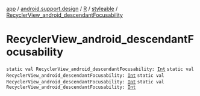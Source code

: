 [app](../../../index.md) / [android.support.design](../../index.md) / [R](../index.md) / [styleable](index.md) / [RecyclerView_android_descendantFocusability](.)

# RecyclerView_android_descendantFocusability

`static val RecyclerView_android_descendantFocusability: `[`Int`](https://kotlinlang.org/api/latest/jvm/stdlib/kotlin/-int/index.html)
`static val RecyclerView_android_descendantFocusability: `[`Int`](https://kotlinlang.org/api/latest/jvm/stdlib/kotlin/-int/index.html)
`static val RecyclerView_android_descendantFocusability: `[`Int`](https://kotlinlang.org/api/latest/jvm/stdlib/kotlin/-int/index.html)
`static val RecyclerView_android_descendantFocusability: `[`Int`](https://kotlinlang.org/api/latest/jvm/stdlib/kotlin/-int/index.html)